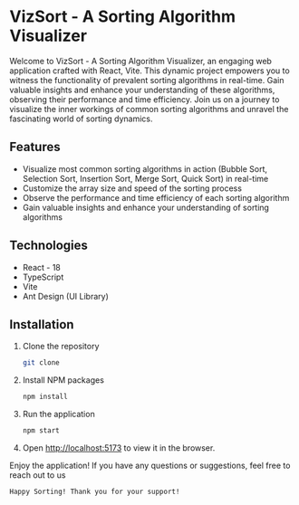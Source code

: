 <!-- write the readme here -->

# VizSort - A Sorting Algorithm Visualizer

Welcome to VizSort - A Sorting Algorithm Visualizer, an engaging web application crafted with React, Vite. This dynamic project empowers you to witness the functionality of prevalent sorting algorithms in real-time. Gain valuable insights and enhance your understanding of these algorithms, observing their performance and time efficiency. Join us on a journey to visualize the inner workings of common sorting algorithms and unravel the fascinating world of sorting dynamics.

## Features

- Visualize most common sorting algorithms in action (Bubble Sort, Selection Sort, Insertion Sort, Merge Sort, Quick Sort) in real-time
- Customize the array size and speed of the sorting process
- Observe the performance and time efficiency of each sorting algorithm
- Gain valuable insights and enhance your understanding of sorting algorithms

## Technologies

- React - 18
- TypeScript
- Vite
- Ant Design (UI Library)

## Installation

1. Clone the repository
   ```sh
   git clone
   ```
2. Install NPM packages
   ```sh
   npm install
   ```
3. Run the application
   ```sh
   npm start
   ```
4. Open [http://localhost:5173](http://localhost:5173) to view it in the browser.

Enjoy the application! If you have any questions or suggestions, feel free to reach out to us

    Happy Sorting! Thank you for your support!
